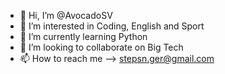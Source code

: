 - 👋 Hi, I’m @AvocadoSV
- 👀 I’m interested in Coding, English and Sport
- 🌱 I’m currently learning Python
- 💞️ I’m looking to collaborate on Big Tech
- 📫 How to reach me --> stepsn.ger@gmail.com
<!---
AvocadoSV/AvocadoSV is a ✨ special ✨ repository because its `README.md` (this file) appears on your GitHub profile.
You can click the Preview link to take a look at your changes.
--->

